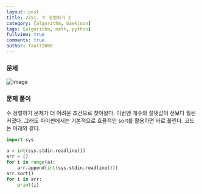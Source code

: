 ```yaml
---
layout: post
title: 2751. 수 정렬하기 2
category: [algorithm, baekjoon]
tags: [algorithm, math, python]
fullview: true
comments: true
author: fault2000
---
```

### 문제

![image](https://user-images.githubusercontent.com/73513005/151007315-924a2d9f-c687-492c-947e-1aa09ca9af81.png)

### 문제 풀이

수 정렬하기 문제가 더 어려운 조건으로 찾아왔다. 이번엔 개수와 절댓값이 전보다 훨씬 커졌다.
그래도 파이썬에서는 기본적으로 효율적인 sort를 활용하면 바로 풀린다. 코드는 아래와 같다.

```python
import sys

a = int(sys.stdin.readline())
arr = []
for i in range(a):
    arr.append(int(sys.stdin.readline()))
arr.sort()
for i in arr:
    print(i)
```
